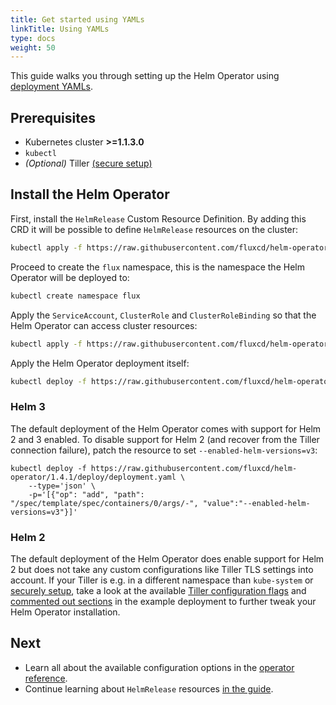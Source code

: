 ```yaml
---
title: Get started using YAMLs
linkTitle: Using YAMLs
type: docs
weight: 50
---
```


This guide walks you through setting up the Helm Operator using
[deployment YAMLs](https://github.com/fluxcd/helm-operator/tree/1.4.1/deploy).

## Prerequisites

- Kubernetes cluster **>=1.1.3.0**
- `kubectl`
- _(Optional)_
  Tiller [(secure setup)](https://v2.helm.sh/docs/securing_installation/)

## Install the Helm Operator

First, install the `HelmRelease` Custom Resource Definition. By adding this CRD
it will be possible to define `HelmRelease` resources on the cluster:

```sh
kubectl apply -f https://raw.githubusercontent.com/fluxcd/helm-operator/1.4.1/deploy/crds.yaml
```

Proceed to create the `flux` namespace, this is the namespace the Helm Operator
will be deployed to:

```sh
kubectl create namespace flux
```

Apply the `ServiceAccount`, `ClusterRole` and `ClusterRoleBinding` so that the
Helm Operator can access cluster resources:

```sh
kubectl apply -f https://raw.githubusercontent.com/fluxcd/helm-operator/1.4.1/deploy/rbac.yaml
```

Apply the Helm Operator deployment itself:

```sh
kubectl deploy -f https://raw.githubusercontent.com/fluxcd/helm-operator/1.4.1/deploy/deployment.yaml
```

### Helm 3

The default deployment of the Helm Operator comes with support for Helm 2 and 3
enabled. To disable support for Helm 2 (and recover from the Tiller connection
failure), patch the resource to set `--enabled-helm-versions=v3`:

```
kubectl deploy -f https://raw.githubusercontent.com/fluxcd/helm-operator/1.4.1/deploy/deployment.yaml \
    --type='json' \
    -p='[{"op": "add", "path": "/spec/template/spec/containers/0/args/-", "value":"--enabled-helm-versions=v3"}]'
```

### Helm 2

The default deployment of the Helm Operator does enable support for Helm 2 but
does not take any custom configurations like Tiller TLS settings into account.
If your Tiller is e.g. in a different namespace than `kube-system` or
[securely setup](https://v2.helm.sh/docs/securing_installation/), take a look
at the available [Tiller configuration flags](../references/operator.md#tiller-configuration)
and [commented out sections](https://github.com/fluxcd/helm-operator/blob/1.4.1/deploy/deployment.yaml)
in the example deployment to further tweak your Helm Operator installation.

## Next

- Learn all about the available configuration options in the [operator
  reference](../references/operator.md).
- Continue learning about `HelmRelease` resources [in the
  guide](../helmrelease-guide/introduction.md).
